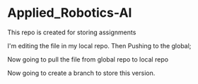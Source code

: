# Applied_Robotics-AI
This repo is created for storing assignments

I'm editing the file in my local repo. Then Pushing to the global;

Now going to pull the file from global repo to local repo

Now going to create a branch to store this version.
